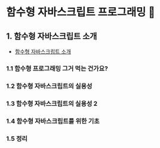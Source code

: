 # 함수형 자바스크립트 프로그래밍 :pencil:

## 1. 함수형 자바스크립트 소개
+ [함수형 자바스크립트 소개](./1-1md)

### 1.1 함수형 프로그래밍 그거 먹는 건가요?

### 1.2 함수형 자바스크립트의 실용성

### 1.3 함수형 자바스크립트의 실용성 2

### 1.4 함수형 자바스크립트를 위한 기초

### 1.5 정리